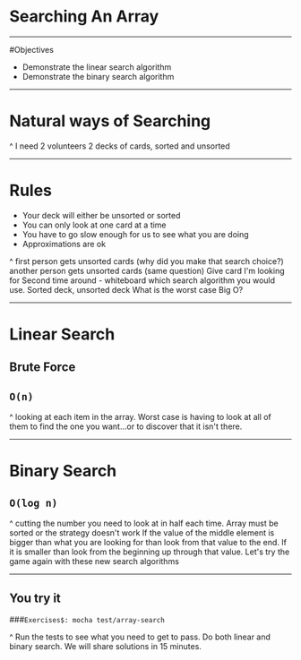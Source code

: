 # Searching An Array

---

#Objectives

- Demonstrate the linear search algorithm
- Demonstrate the binary search algorithm

---

# Natural ways of Searching

^ I need 2 volunteers
2 decks of cards, sorted and unsorted

---

# Rules
- Your deck will either be unsorted or sorted
- You can only look at one card at a time
- You have to go slow enough for us to see what you are doing
- Approximations are ok

^ first person gets unsorted cards (why did you make that search choice?)
another person gets unsorted cards (same question)
Give card I'm looking for
Second time around - whiteboard which search algorithm you would use. Sorted deck, unsorted deck
What is the worst case Big O?

---

# Linear Search
## Brute Force
## `O(n)`

^ looking at each item in the array. Worst case is having to look at all of them to find the one you want...or to discover that it isn't there.

---

# Binary Search
## `O(log n)`

^ cutting the number you need to look at in half each time.
Array must be sorted or the strategy doesn't work
If the value of the middle element is bigger than what you are looking for than look from that value to the end. If it is smaller than look from the beginning up through that value.
Let's try the game again with these new search algorithms

---
## You try it
###`Exercises$: mocha test/array-search`

^ Run the tests to see what you need to get to pass. Do both linear and binary search. We will share solutions in 15 minutes.
